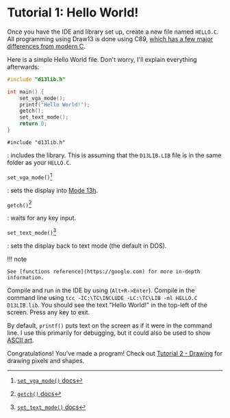 ﻿# Tutorial 1: Hello World!

Once you have the IDE and library set up, create a new file named `HELLO.C`. 
All programming using Draw13 is done using C89, [which has a few major differences from modern C](https://cw.fel.cvut.cz/old/_media/courses/be5b99cpl/lectures/be5b99cpl-lec10-handout-3x3.pdf).

Here is a simple Hello World file. Don't worry, I'll explain everything afterwards:
```c
#include "d13lib.h"

int main() {
	set_vga_mode();
	printf("Hello World!");
	getch();
	set_text_mode();
	return 0;
}
```

`#include "d13lib.h"` 

:	includes the library. This is assuming that the `D13LIB.LIB` file is in the same folder as your `HELLO.C`.  

`set_vga_mode()`[^1] 

:	sets the display into [Mode 13h](https://en.wikipedia.org/wiki/Mode_13h).

`getch()`[^2] 

:	waits for any key input. 

`set_text_mode()`[^3] 

:	sets the display back to text mode (the default in DOS).

!!! note

	See [functions reference](https://google.com) for more in-depth information.

Compile and run in the IDE by using (`Alt+R->Enter`). Compile in the command line using `tcc -IC:\TC\INCLUDE -LC:\TC\LIB -ml HELLO.C D13LIB.lib`. You should see the text "Hello World!" in the top-left of the screen. Press any key to exit. 

By default, `printf()` puts text on the screen as if it were in the command line. I use this primarily for debugging, but it could also be used to show [ASCII art](https://en.wikipedia.org/wiki/ASCII_art). 

Congratulations! You've made a program! Check out [Tutorial 2 - Drawing](tutorial2.md) for drawing pixels and shapes. 

[^1]: [`set_vga_mode()` docs](https://google.com)
[^2]: [`getch()` docs](https://google.com)
[^3]: [`set_text_mode()` docs](https://google.com)
